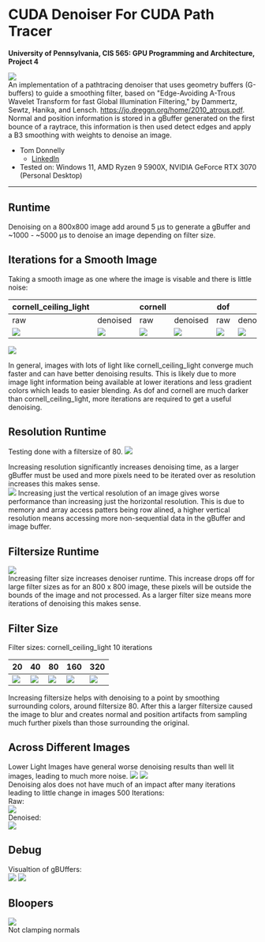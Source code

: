 ﻿CUDA Denoiser For CUDA Path Tracer
==================================

**University of Pennsylvania, CIS 565: GPU Programming and Architecture, Project 4**

![](img/cover_denoise.gif)  
An implementation of a pathtracing denoiser that uses geometry buffers (G-buffers) to guide a smoothing filter, based on   "Edge-Avoiding A-Trous Wavelet Transform for fast Global Illumination Filtering," by Dammertz, Sewtz, Hanika, and Lensch. https://jo.dreggn.org/home/2010_atrous.pdf.  
Normal and position information is stored in a gBuffer generated on the first bounce of a raytrace, this information is then used detect edges and apply a B3 smoothing with weights to denoise an image.
* Tom Donnelly
  * [LinkedIn](https://www.linkedin.com/in/the-tom-donnelly/)
* Tested on: Windows 11, AMD Ryzen 9 5900X, NVIDIA GeForce RTX 3070 (Personal Desktop)

---
## Runtime
Denoising on a 800x800 image add around 5 μs to generate a gBuffer and ~1000 - ~5000 μs to denoise an image depending on filter size.

## Iterations for a Smooth Image
Taking a smooth image as one where the image is visable and there is little noise:  

|cornell\_ceiling\_light|        |cornell|        |dof|        |
|-----------------------|--------|-------|--------|---|--------|
|raw                    |denoised|raw    |denoised|raw|denoised|
|![](img/cornell_ceil_raw.png)|![](img/cornell_ceil_denoised.png)     |![](img/cornell_6_raw.png)     |![](img/cornell_6_denoised.png)     |![](img/dof_12_raw.png)|![](img/dof_12_denoised.png)     |


![](img/iterations_graph.png)

In general, images with lots of light like cornell_ceiling_light converge much faster and can have better denoising results. This is likely due to more image light information being available at lower iterations and less gradient colors which leads to easier blending. As dof and cornell are much darker than cornell_ceiling_light, more iterations are required to get a useful denoising. 


## Resolution Runtime
Testing done with a filtersize of 80.
![](img/resolution_graph.png)

Increasing resolution significantly increases denoising time, as a larger gBuffer must be used and more pixels need to be iterated over as resolution increases this makes sense.  
![](img/non_square_resolution_graph.png)
Increasing just the vertical resolution of an image gives worse performance than increasing just the horizontal resolution. This is due to memory and array access patters being row alined, a higher vertical resolution means accessing more non-sequential data in the gBuffer and image buffer.

## Filtersize Runtime
![](img/filter_size_graph.png)  
Increasing filter size increases denoiser runtime. This increase drops off for large filter sizes as for an 800 x 800 image, these pixels will be outside the bounds of the image and not processed. As a larger filter size means more iterations of denoising this makes sense.




## Filter Size
Filter sizes: cornell_ceiling_light 10 iterations  

| 20  | 40  | 80  | 160 | 320 |
| --- | --- | --- | --- | --- |
| ![](img/fs_20.png) | ![](img/fs_40.png) | ![](img/fs_80.png) | ![](img/fs_160.png) | ![](img/fs_320.png) |  


Increasing filtersize helps with denoising to a point by smoothing surrounding colors, around filtersize 80. After this a larger filtersize caused the image to blur and creates normal and position artifacts from sampling much further pixels than those surrounding the original.


## Across Different Images
Lower Light Images have general worse denoising results than well lit images, leading to much more noise.
![](img/cornell_light_10.png)
![](img/cornell_10.png)  
Denoising alos does not have much of an impact after many iterations leading to little change in images
500 Iterations:  
Raw:  
![](img/raw_dof.png)  
Denoised:  
![](img/denoised_dof.png)  


## Debug
Visualtion of gBUffers:  
![](img/normals.png)
![](img/positions.png)  
## Bloopers
![](img/blooper.png)   
Not clamping normals

